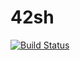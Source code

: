 # 42sh
[![Build Status](https://travis-ci.org/uael/21sh.svg?branch=master)](https://travis-ci.org/uael/21sh)
